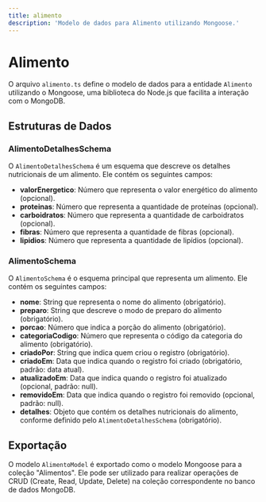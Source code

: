 ```yaml
---
title: alimento
description: 'Modelo de dados para Alimento utilizando Mongoose.'
---
```


# Alimento

O arquivo `alimento.ts` define o modelo de dados para a entidade `Alimento` utilizando o Mongoose, uma biblioteca do Node.js que facilita a interação com o MongoDB.

## Estruturas de Dados

### AlimentoDetalhesSchema

O `AlimentoDetalhesSchema` é um esquema que descreve os detalhes nutricionais de um alimento. Ele contém os seguintes campos:

- **valorEnergetico**: Número que representa o valor energético do alimento (opcional).
- **proteinas**: Número que representa a quantidade de proteínas (opcional).
- **carboidratos**: Número que representa a quantidade de carboidratos (opcional).
- **fibras**: Número que representa a quantidade de fibras (opcional).
- **lipidios**: Número que representa a quantidade de lipídios (opcional).

### AlimentoSchema

O `AlimentoSchema` é o esquema principal que representa um alimento. Ele contém os seguintes campos:

- **nome**: String que representa o nome do alimento (obrigatório).
- **preparo**: String que descreve o modo de preparo do alimento (obrigatório).
- **porcao**: Número que indica a porção do alimento (obrigatório).
- **categoriaCodigo**: Número que representa o código da categoria do alimento (obrigatório).
- **criadoPor**: String que indica quem criou o registro (obrigatório).
- **criadoEm**: Data que indica quando o registro foi criado (obrigatório, padrão: data atual).
- **atualizadoEm**: Data que indica quando o registro foi atualizado (opcional, padrão: null).
- **removidoEm**: Data que indica quando o registro foi removido (opcional, padrão: null).
- **detalhes**: Objeto que contém os detalhes nutricionais do alimento, conforme definido pelo `AlimentoDetalhesSchema` (obrigatório).

## Exportação

O modelo `AlimentoModel` é exportado como o modelo Mongoose para a coleção "Alimentos". Ele pode ser utilizado para realizar operações de CRUD (Create, Read, Update, Delete) na coleção correspondente no banco de dados MongoDB.